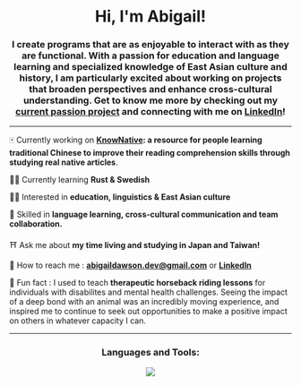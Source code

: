 <h1 align="center">Hi, I'm Abigail!</h1>
<h3 align="center">I create programs that are as enjoyable to interact with as they are functional. With a passion for education and language learning and specialized knowledge of East Asian culture and history, I am particularly excited about working on projects that broaden perspectives and enhance cross-cultural understanding. Get to know me more by checking out my <a href="https://github.com/AbigailDawson/knownative" ><b>current passion project</b></a> and connecting with me on <a href="https://www.linkedin.com/in/abigaildawsondev/"><b>LinkedIn</b></a>!</h3>

<hr>

🀄 Currently working on **[KnowNative](https://github.com/AbigailDawson/knownative): a resource for people learning traditional Chinese to improve their reading comprehension skills through studying real native articles**.

👩‍💻 Currently learning **Rust & Swedish**

👩‍🎓 Interested in **education, linguistics & East Asian culture**

🤝 Skilled in **language learning, cross-cultural communication and team collaboration.**

⛩️ Ask me about **my time living and studying in Japan and Taiwan!**

📨 How to reach me : **abigaildawson.dev@gmail.com** or **[LinkedIn](https://www.linkedin.com/in/abigaildawsondev/)**

👀 Fun fact : I used to teach **therapeutic horseback riding lessons** for individuals with disabilites and mental health challenges. Seeing the impact of a deep bond with an animal was an incredibly moving experience, and inspired me to continue to seek out opportunities to make a positive impact on others in whatever capacity I can.

<hr>

<h3 align="center">Languages and Tools:</h3>
<p align="center">
  <a href="https://skillicons.dev">
    <img src="https://skillicons.dev/icons?i=js,react,nodejs,express,py,django,mongodb,html,css,bootstrap,materialui" />
  </a>
</p>
